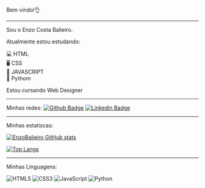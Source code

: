 Bem vindo!👌
<hr>
Sou o Enzo Costa Balieiro.

Atualmente estou estudando:

💻 HTML <br>
🖥️ CSS <br>
🍵 JAVASCRIPT <br>
🐍 Pythom <br>

Estou cursando Web Designer

<hr>

Minhas redes: [![Github Badge](https://img.shields.io/badge/-Github-000?style=flat-square&logo=Github&logoColor=white&link=https://github.com/EnzoBalieiro)](https://github.com/EnzoBalieiro)
 [![Linkedin Badge](https://img.shields.io/badge/-LinkedIn-blue?style=flat-square&logo=Linkedin&logoColor=white&link=https://www.linkedin.com/in/EnzoBalieiro/)](https://www.linkedin.com/in/EnzoBalieiro/)

<hr>

Minhas estatiscas:


[![EnzoBalieiro GitHub stats](https://github-readme-stats.vercel.app/api?username=Enzobalieiro&dark)](https://github.com/EnzoBalieiro/github-readme-stats)


[![Top Langs](https://github-readme-stats.vercel.app/api/top-langs/?username=EnzoBalieiro&layout=compact)](https://github.com/EnzoBalieiro/github-readme-stats)

<hr>

Minhas Linguagens:

![HTML5](https://img.shields.io/badge/html5-%23E34F26.svg?style=for-the-badge&logo=html5&logoColor=white) 
 ![CSS3](https://img.shields.io/badge/css3-%231572B6.svg?style=for-the-badge&logo=css3&logoColor=white) 
 ![JavaScript](https://img.shields.io/badge/javascript-%23323330.svg?style=for-the-badge&logo=javascript&logoColor=%23F7DF1E)
 ![Python](https://img.shields.io/badge/python-3670A0?style=for-the-badge&logo=python&logoColor=ffdd54)


